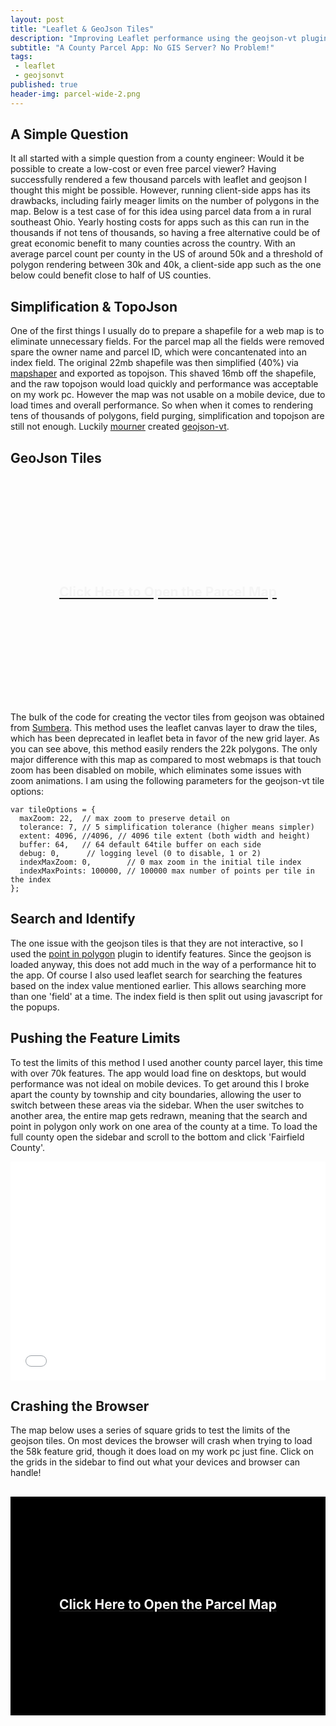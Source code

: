 ```yaml
---
layout: post
title: "Leaflet & GeoJson Tiles"
description: "Improving Leaflet performance using the geojson-vt plugin with two county parcel map examples."
subtitle: "A County Parcel App: No GIS Server? No Problem!"
tags:
 - leaflet
 - geojsonvt
published: true
header-img: parcel-wide-2.png
---
```

<h2>A Simple Question</h2>

It all started with a simple question from a county engineer: Would it be possible to create a low-cost or even free parcel viewer? Having successfully rendered a few thousand parcels with leaflet and geojson I thought this might be possible. However, running client-side apps has its drawbacks, including fairly meager limits on the number of polygons in the map. Below is a test case of for this idea using parcel data from a in rural southeast Ohio. Yearly hosting costs for apps such as this can run in the thousands if not tens of thousands, so having a free alternative could be of great economic benefit to many counties across the country. With an average parcel count per county in the US of around 50k and a threshold of polygon rendering between 30k and 40k, a client-side app such as the one below could benefit close to half of US counties. 

<h2>Simplification & TopoJson</h2>

One of the first things I usually do to prepare a shapefile for a web map is to eliminate unnecessary fields. For the parcel map all the fields were removed spare the owner name and parcel ID, which were concantenated into an index field. The original 22mb shapefile was then simplified (40%) via [mapshaper](http://mapshaper.com) and exported as topojson. This shaved 16mb off the shapefile, and the raw topojson would load quickly and performance was acceptable on my work pc. However the map was not usable on a mobile device, due to load times and overall performance. So when when it comes to rendering tens of thousands of polygons, field purging, simplification and topojson are still not enough. Luckily [mourner](https://github.com/mourner) created [geojson-vt](https://github.com/mapbox/geojson-vt).

<h2>GeoJson Tiles</h2>

<iframe id="map" src="" name="map" allowfullscreen width="100%" height="350px" style="border:0;display:none;"></iframe>
<div id="openMap" style="cursor:default;background-image:url('https://getbounds.com/images/parcel-wide-2.png');height:350px;width:100%;text-align:center;">
	<a href="https://www.ovrdc.org/apps/geojson-tiles.html" target="map"><h2 style="padding-top:160px;color:whitesmoke;">Click Here to Open the Parcel Map</h2></a>
</div>

The bulk of the code for creating the vector tiles from geojson was obtained from [Sumbera](http://bl.ocks.org/Sumbera/c67e5551b21c68dc8299). This method uses the leaflet canvas layer to draw the tiles, which has been deprecated in leaflet beta in favor of the new grid layer. As you can see above, this method easily renders the 22k polygons. The only major difference with this map as compared to most webmaps is that touch zoom has been disabled on mobile, which eliminates some issues with zoom animations. I am using the following parameters for the geojson-vt tile options:

    var tileOptions = {
      maxZoom: 22,  // max zoom to preserve detail on
      tolerance: 7, // 5 simplification tolerance (higher means simpler)
      extent: 4096, //4096, // 4096 tile extent (both width and height)
      buffer: 64,   // 64 default 64tile buffer on each side
      debug: 0,      // logging level (0 to disable, 1 or 2)
      indexMaxZoom: 0,        // 0 max zoom in the initial tile index
      indexMaxPoints: 100000, // 100000 max number of points per tile in the index
    };

<h2>Search and Identify</h2>

The one issue with the geojson tiles is that they are not interactive, so I used the [point in polygon](https://www.mapbox.com/mapbox.js/example/v1.0.0/point-in-polygon/) plugin to identify features. Since the geojson is loaded anyway, this does not add much in the way of a performance hit to the app. Of course I also used leaflet search for searching the features based on the index value mentioned earlier. This allows searching more than one 'field' at a time. The index field is then split out using javascript for the popups.

<h2>Pushing the Feature Limits</h2>

To test the limits of this method I used another county parcel layer, this time with over 70k features. The app would load fine on desktops, but would performance was not ideal on mobile devices. To get around this I broke apart the county by township and city boundaries, allowing the user to switch between these areas via the sidebar. When the user switches to another area, the entire map gets redrawn, meaning that the search and point in polygon only work on one area of the county at a time. To load the full county open the sidebar and scroll to the bottom and click 'Fairfield County'.

<iframe src="/apps/county-parcel-test-map.html" allowfullscreen width="100%" height="350px" style="border:0;"></iframe>

<h2>Crashing the Browser</h2>

The map below uses a series of square grids to test the limits of the geojson tiles. On most devices the browser will crash when trying to load the 58k feature grid, though it does load on my work pc just fine. Click on the grids in the sidebar to find out what your devices and browser can handle!

<iframe id="gridMap" name="grid" src="" allowfullscreen width="100%" height="350px" style="border:0;display:none;"></iframe>
<div id="openGrid" style="cursor:default;background-color:black;height:350px;width:100%;text-align:center;">
	<a href="/apps/geojson-tile-grids.html" target="grid"><h2 style="padding-top:160px;color:whitesmoke;">Click Here to Open the Parcel Map</h2></a>
</div>

<script>
$('#openMap').click(function() {
	$('#map').show();
	$('#openMap').hide();
});
$('#openGrid').click(function() {
	$('#gridMap').show();
	$('#openGrid').hide();
});
</script>
